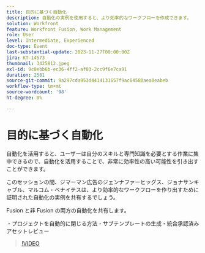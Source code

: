 ```yaml
---
title: 目的に基づく自動化
description: 自動化の実例を使用すると、より効率的なワークフローを作成できます。
solution: Workfront
feature: Workfront Fusion, Work Management
role: User
level: Intermediate, Experienced
doc-type: Event
last-substantial-update: 2023-11-27T00:00:00Z
jira: KT-14573
thumbnail: 3425812.jpeg
exl-id: 9c0ebb6b-ec36-4ff2-af03-2cc9f6e7ca91
duration: 2581
source-git-commit: 9a297cda953d4414131657f9ac84580aea0eabeb
workflow-type: tm+mt
source-wordcount: '98'
ht-degree: 0%

---
```


# 目的に基づく自動化

自動化を活用すると、ユーザーは自分のスキルと専門知識を必要とする作業に集中できるので、自動化を活用することで、非常に効率性の高い可能性を引き出すことができます。

このセッションの間、ジマーマン広告のジェンナファーヒッグス、ジョナサンキャブル、マルコム・ベナイテスは、より効率的なワークフローを作り出すために証明された自動化の実例を共有するでしょう。

Fusion と非 Fusion の両方の自動化を共有します。

・プロジェクトを自動的に閉じる方法・サブテンプレートの生成・統合承認済みアセットレビュー

>[!VIDEO](https://video.tv.adobe.com/v/3425812/?learn=on)

